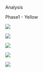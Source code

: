 Analysis

Phase1 - Yellow

![](https://user-images.githubusercontent.com/43363015/77846516-5158c900-71d4-11ea-884b-d5edc620358a.PNG)


![](https://user-images.githubusercontent.com/43363015/77846547-78af9600-71d4-11ea-962a-c4c1051aeecc.PNG)

![](https://user-images.githubusercontent.com/43363015/77846552-7d744a00-71d4-11ea-8cf2-c61a11a61935.PNG)

![](https://user-images.githubusercontent.com/43363015/77846560-8238fe00-71d4-11ea-91b4-aa09c735bb93.PNG)

![](https://user-images.githubusercontent.com/43363015/77846565-8e24c000-71d4-11ea-8e0f-8bbe89399189.PNG)

